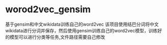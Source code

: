 # worod2vec_gensim
基于gensim和中文wikidata训练自己的word2vec 
该项目使用结巴分词将中文wikidata进行分词并保存，然后使用gensim训练自己的word2vec模型，训练好的模型可以进行分类等任务,文件路径需要自己修改
